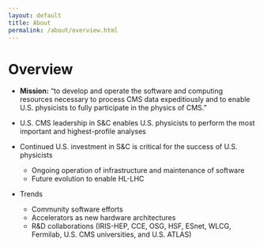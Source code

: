 ```yaml
---
layout: default
title: About
permalink: /about/overview.html
---
```

# Overview

- **Mission:** “to develop and operate the software and computing resources necessary to process CMS data expeditiously and to enable U.S. physicists to fully participate in the physics of CMS.”

- U.S. CMS leadership in S&C enables U.S. physicists to perform the most important and highest-profile analyses

- Continued U.S. investment in S&C is critical for the success of U.S. physicists
  - Ongoing operation of infrastructure and maintenance of software
  - Future evolution to enable HL-LHC


- Trends
  - Community software efforts
  - Accelerators as new hardware architectures
  - R&D collaborations (IRIS-HEP, CCE, OSG, HSF, ESnet, WLCG, Fermilab, U.S. CMS universities, and U.S. ATLAS)
